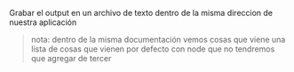 Grabar el output en un archivo de texto dentro de la misma direccion de nuestra aplicación

>nota: dentro de la misma documentación vemos cosas que viene una lista de cosas que vienen por defecto con node que no tendremos que agregar de tercer